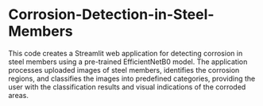 # Corrosion-Detection-in-Steel-Members
 
This code creates a Streamlit web application for detecting corrosion in steel members using a pre-trained EfficientNetB0 model. The application processes uploaded images of steel members, identifies the corrosion regions, and classifies the images into predefined categories, providing the user with the classification results and visual indications of the corroded areas. 
